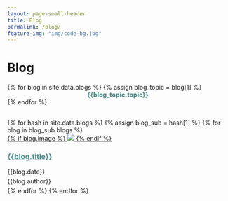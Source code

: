```yaml
---
layout: page-small-header
title: Blog
permalink: /blog/
feature-img: "img/code-bg.jpg"
---
```

<!--Title + blog navigation-->
<div class="container">
    <div class="row">
        <div class="col">
            <h1 class="text-center mt-3">Blog</h1>
            <div class="divider-center mt-2 mb-2">
                <div class="divider-line-1"></div>
                <div class="divider-line-2"></div>
            </div>
            <!--Blog navigation-->
            <div class="mt-5">
            <div class="row" style="height: initial;margin-bottom: 30px;">
            {% for blog in site.data.blogs %}
            {% assign blog_topic = blog[1] %}     
                <div class="col col-12 col-md-2 mt-3" 
                    style="height: initial;text-align: center;font-weight: 800; cursor:pointer;">
                    <a onclick="showBlog('{{ blog_topic.topic_id }}')" 
                        style="color: #4b8d89;">{{blog_topic.topic}}</a>
                </div>
            {% endfor %} 
            </div>   
            </div>
        </div>
    </div>
</div>

<!--Blog boxes-->
<div class="projects-horizontal">
    <div class="container">
        <div class="row projects">
        {% for hash in site.data.blogs %}
        {% assign blog_sub = hash[1] %}
        {% for blog in blog_sub.blogs %}
            <div class="col-sm-6 item blog-container topic-{{blog_sub.topic_id}}">
                <div class="row">
                    <div class="col-md-12 col-lg-5">
                    <a href="#">{% if blog.image %} 
                        <img class="img-fluid" src={% if blog.image contains "://" %} 
                        "{{blog.image}}"
                        {% else %}
                        "{{ site.baseurl }}/{{blog.image}}" 
                        {% endif %}>
                        {% endif %}
                    </a>
                    </div>
                    <div class="col">
                        <h3 class="name" style="color: #4b8d89;"><a href="{{blog.url}}" style="color: #4b8d89;">{{blog.title}}</a></h3>
                        <p style="margin-top: 5px;margin-bottom: 5px;">{{blog.date}}</p>
                        <p style="margin-top: 5px;margin-bottom: 5px;">{{blog.author}}</p>
                    </div>
                    </div>
                </div>
        {% endfor %}
        {% endfor %}
        </div>
    </div>
</div>
<div></div>    

<script>
function showBlog(id) {
    hideBlogElemet();
    id = "topic-"+id;
    var element = document.getElementsByClassName(id);
    console.log(element);
    for (var i = 0; i<element.length; i++){
        element[i].style.display='block';
    }
}
function hideBlogElemet(){
    var elements = document.getElementsByClassName('blog-container');

    for (var i = 0; i<elements.length; i++){
        elements[i].style.display='none';
    }
}
</script>